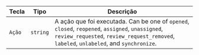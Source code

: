 | Tecla  | Tipo     | Descrição                                                                                                                                                                                  |
| ------ | -------- | ------------------------------------------------------------------------------------------------------------------------------------------------------------------------------------------ |
| `Ação` | `string` | A ação que foi executada. Can be one of `opened`, `closed`, `reopened`, `assigned`, `unassigned`, `review_requested`, `review_request_removed`, `labeled`, `unlabeled`, and `synchronize`. |